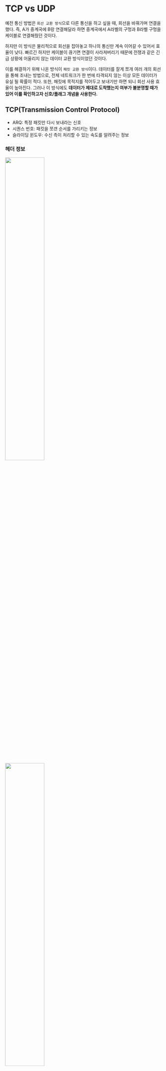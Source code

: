 # TCP vs UDP

예전 통신 방법은 `회선 교환 방식`으로 다른 통신을 하고 싶을 때, 회선을 바꿔가며 연결을 했다. 즉, A가 중계국에 B랑 연결해달라 하면 중계국에서 A라벨의 구멍과 B라벨 구멍을 케이블로 연결해줬던 것이다.

하지만 이 방식은 물리적으로 회선을 잡아놓고 하나의 통신만 계속 이어갈 수 있어서 효율이 낮다. 빠르긴 하지만 케이블이 끊기면 연결이 사라져버리기 때문에 전쟁과 같은 긴급 상황에 어울리지 않는 데이터 교환 방식이었던 것이다.

이를 해결하기 위해 나온 방식이 `패킷 교환 방식`이다. 데이터를 잘게 쪼개 여러 개의 회선을 통해 조내는 방법으로, 전체 네트워크가 한 번에 타격되지 않는 이상 모든 데이터가 유실 될 확률이 적다. 또한, 패킷에 목적지를 적어두고 보내기만 하면 되니 회선 사용 효율이 높아진다. 그러나 이 방식에도 **데이터가 제대로 도착했는지 여부가 불분명할 때가 있어 이를 확인하고자 신호/플래그 개념을 사용한다.**

## TCP(Transmission Control Protocol)
  - ARQ: 특정 패킷만 다시 보내라는 신호
  - 시퀀스 번호: 패킷을 쪼갠 순서를 가리키는 정보
  - 슬라이딩 윈도우: 수신 측이 처리할 수 있는 속도를 알려주는 정보

### 헤더 정보
<img src = "https://evan-moon.github.io/static/08849868fcdd6a15a88abb391dccacf7/ee604/thumbnail.png" width = "50%">
<img src = "https://evan-moon.github.io/static/ac69210c44cd473bcb737665d590b124/d9199/tcp-header.png" width = "50%">

## UDP(User Datagram Protocol)



## 참고 자료
https://evan-moon.github.io/2019/11/10/header-of-tcp/